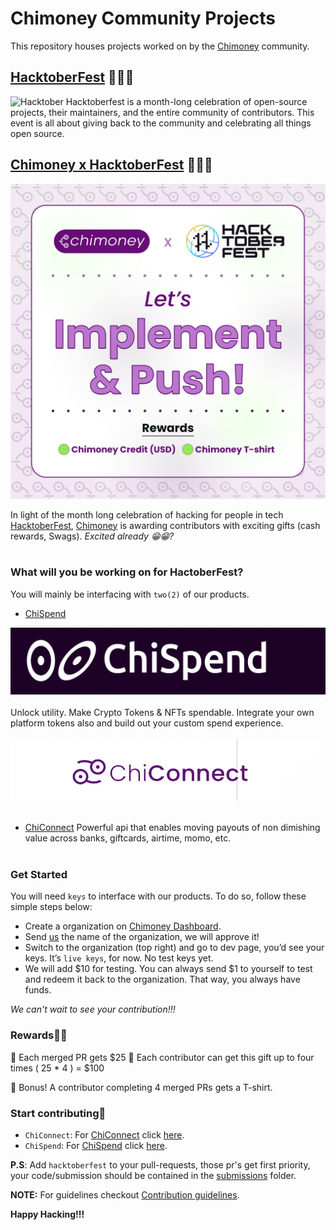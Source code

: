 # Chimoney Community Projects

This repository houses projects worked on by the [Chimoney](https://chimoney.io) community.


## [HacktoberFest](https://hacktoberfest.com) 🎉🎉🎉
![Hacktober](images/hacktober.png)
Hacktoberfest is a month-long celebration of open-source projects, their maintainers, and the entire community of contributors. This event is all about giving back to the community and celebrating all things open source.

## [Chimoney x HacktoberFest](https://twitter.com/chimoney_io/status/1576286913723596803?s=48&t=JCGsKCKdKEB_sVfGml2m6w) 🎉🎉🎉
![Chimoney Hacktober](images/chimoney_hacktober.jpeg)

In light of the month long celebration of hacking for people in tech [HacktoberFest](https://hacktoberfest.com), [Chimoney](https://chimoney.io) is awarding contributors with exciting gifts (cash rewards, Swags). _Excited already 😁😁?_
<br></br>
### **What will you be working on for HactoberFest?**

You will mainly be interfacing with `two(2)` of our products.

- [ChiSpend](https://chispend.com)

![ChiSpend](images/chispend.png)
<br></br>
 Unlock utility.
Make Crypto Tokens & NFTs spendable. Integrate your own platform tokens also and build out your custom spend experience.
<br></br>
![ChiConnect](images/chiconnect.png)
<br></br>
- [ChiConnect](https://chimoney.readme.io) Powerful api that enables moving payouts of non dimishing value across banks, giftcards, airtime, momo, etc.
<br></br>

### **Get Started**
 
 You will need `keys` to interface with our products. To do so, follow these simple steps below:

 - Create a organization on [Chimoney Dashboard](dash.chimoney.io).
 - Send [us](mailto:support@chimoney.io) the name of the organization, we will approve it!
- Switch to the organization (top right) and go to dev page, you’d see your keys. It’s `live keys`, for now. No test keys yet.
 - We will add $10 for testing. You can always send $1 to yourself to test and redeem it back to the organization. That way, you always have funds.

 _We can't wait to see your contribution!!!_

### **Rewards💸💸**
🎃 Each merged PR gets $25
👻 Each contributor can get this gift up to four times ( 25 * 4 ) = $100

🔮 Bonus! A contributor completing 4 merged PRs gets a T-shirt.


### **Start contributing🍾** 
-  `ChiConnect`: For [ChiConnect](https://chimoney.readme.io) click [here](https://github.com/Chimoney/chimoney-api-community-projects/issues?q=is%3Aopen+is%3Aissue+label%3AChiConnect).
-  `ChiSpend`: For [ChiSpend](https://chimoney.readme.io) click [here](https://github.com/Chimoney/chimoney-api-community-projects/issues?q=is%3Aopen+is%3Aissue+label%3AChiSpend).

__P.S__: Add `hacktoberfest` to your pull-requests, those pr's get first priority, your code/submission should be contained in the [submissions](submissions) folder.

__NOTE:__
For guidelines checkout [Contribution guidelines](CONTRIBUTING.md).


__Happy Hacking!!!__


